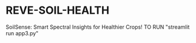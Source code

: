 # REVE-SOIL-HEALTH
SoilSense: Smart Spectral Insights for Healthier Crops!
TO RUN "streamlit run app3.py"
